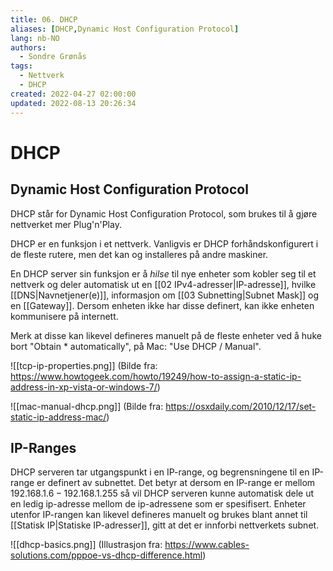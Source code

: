 ```yaml
---
title: 06. DHCP
aliases: [DHCP,Dynamic Host Configuration Protocol]
lang: nb-NO
authors:
  - Sondre Grønås
tags:
  - Nettverk
  - DHCP
created: 2022-04-27 02:00:00
updated: 2022-08-13 20:26:34
---
```

# DHCP
## Dynamic Host Configuration Protocol
DHCP står for Dynamic Host Configuration Protocol, som brukes til å gjøre nettverket mer Plug'n'Play.

DHCP er en funksjon i et nettverk. Vanligvis er DHCP forhåndskonfigurert i de fleste rutere, men det kan og installeres på andre maskiner.

En DHCP server sin funksjon er å *hilse* til nye enheter som kobler seg til et nettverk og deler automatisk ut en [[02 IPv4-adresser|IP-adresse]], hvilke [[DNS|Navnetjener(e)]], informasjon om [[03 Subnetting|Subnet Mask]] og en [[Gateway]]. Dersom enheten ikke har disse definert, kan ikke enheten kommunisere på internett. 

Merk at disse kan likevel defineres manuelt på de fleste enheter ved å huke bort "Obtain * automatically", på Mac: "Use DHCP / Manual".

![[tcp-ip-properties.png]]
(Bilde fra: https://www.howtogeek.com/howto/19249/how-to-assign-a-static-ip-address-in-xp-vista-or-windows-7/)

![[mac-manual-dhcp.png]]
(Bilde fra: https://osxdaily.com/2010/12/17/set-static-ip-address-mac/)

## IP-Ranges
DHCP serveren tar utgangspunkt i en IP-range, og begrensningene til en IP-range er definert av subnettet. Det betyr at dersom en IP-range er mellom $192.168.1.6-192.168.1.255$ så vil DHCP serveren kunne automatisk dele ut en ledig ip-adresse mellom de ip-adressene som er spesifisert. Enheter utenfor IP-rangen kan likevel defineres manuelt og brukes blant annet til [[Statisk IP|Statiske IP-adresser]], gitt at det er innforbi nettverkets subnet.

![[dhcp-basics.png]]
(Illustrasjon fra: https://www.cables-solutions.com/pppoe-vs-dhcp-difference.html)